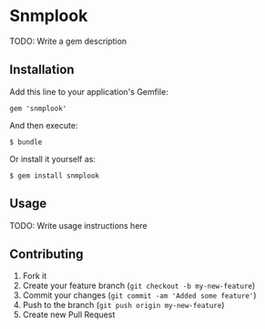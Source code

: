 # Snmplook

TODO: Write a gem description

## Installation

Add this line to your application's Gemfile:

    gem 'snmplook'

And then execute:

    $ bundle

Or install it yourself as:

    $ gem install snmplook

## Usage

TODO: Write usage instructions here

## Contributing

1. Fork it
2. Create your feature branch (`git checkout -b my-new-feature`)
3. Commit your changes (`git commit -am 'Added some feature'`)
4. Push to the branch (`git push origin my-new-feature`)
5. Create new Pull Request
